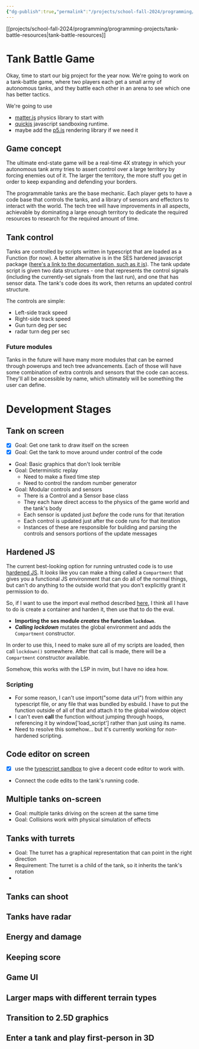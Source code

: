 ```yaml
---
{"dg-publish":true,"permalink":"/projects/school-fall-2024/programming/programming-projects/tank-battle-game/"}
---
```


[[projects/school-fall-2024/programming/programming-projects/tank-battle-resources\|tank-battle-resources]]
# Tank Battle Game

Okay, time to start our big project for the year now. We're going to work on a tank-battle game, where two players each get a small army of autonomous tanks, and they battle each other in an arena to see which one has better tactics.

We're going to use 
- [matter.js](https://brm.io/matter-js/) physics library to start with
- [quickjs](https://github.com/sebastianwessel/quickjs) javascript sandboxing runtime.
- maybe add the [p5.js](https://p5js.org/) rendering library if we need it

## Game concept

The ultimate end-state game will be a real-time 4X strategy in which your autonomous tank army tries to assert control over a large territory by forcing enemies out of it. The larger the territory, the more stuff you get in order to keep expanding and defending your borders.

The programmable tanks are the base mechanic. Each player gets to have a code base that controls the tanks, and a library of sensors and effectors to interact with the world. The tech tree will have improvements in all aspects, achievable by dominating a large enough territory to dedicate the required resources to research for the required amount of time.

## Tank control

Tanks are controlled by scripts written in typescript that are loaded as a Function (for now). A better alternative is in the SES hardened javascript package ([here's a link to the documentation, such as it is](https://github.com/endojs/endo/blob/master/packages/ses/docs/guide.md)). The tank update script is given two data structures - one that represents the control signals (including the currently-set signals from the last run), and one that has sensor data. The tank's code does its work, then returns an updated control structure.

The controls are simple:
- Left-side track speed
- Right-side track speed
- Gun turn deg per sec
- radar turn deg per sec

### Future modules

Tanks in the future will have many more modules that can be earned through powerups and tech tree advancements. Each of those will have some combination of extra controls and sensors that the code can access. They'll all be accessible by name, which ultimately will be something the user can define.


# Development Stages

## Tank on screen

- [x] Goal: Get one tank to draw itself on the screen
- [x] Goal: Get the tank to move around under control of the code
- Goal: Basic graphics that don't look terrible
- Goal: Deterministic replay
    - Need to make a fixed time step
    - Need to control the random number generator
- Goal: Modular controls and sensors
    - There is a Control and a Sensor base class
    - They each have direct access to the physics of the game world and the tank's body
    - Each sensor is updated just *before* the code runs for that iteration
    - Each control is updated just after the code runs for that iteration
    - Instances of these are responsible for building and parsing the controls and sensors portions of the update messages

## Hardened JS

The current best-looking option for running untrusted code is to use [hardened JS](https://hardenedjs.org). It *looks* like you can make a thing called a `Compartment` that gives you a functional JS environment that can do all of the normal things, but can't do anything to the outside world that you don't explicitly grant it permission to do.

So, if I want to use the import eval method described [here](https://2ality.com/2019/10/eval-via-import.html), I think all I have to do is create a container and harden it, then use that to do the eval.

- **Importing the ses module *creates* the function `lockdown`**. 
- ***Calling lockdown*** mutates the global environment and adds the `Compartment` constructor.

In order to use this, I need to make sure all of my scripts are loaded, then call `lockdown()` somewhere. After that call is made, there will be a `Compartment` constructor available.

Somehow, this works with the LSP in nvim, but I have no idea how.

### Scripting

- For some reason, I can't use import("some data url") from within any typescript file, or any file that was bundled by esbuild. I have to put the function outside of all of that and attach it to the global window object
- I can't even **call** the function without jumping through hoops, referencing it by window['load_script'] rather than just using its name.
- Need to resolve this somehow... but it's currently working for non-hardened scripting.

## Code editor on screen

- [x] use the [typescript sandbox](https://www.typescriptlang.org/dev/sandbox/) to give a decent code editor to work with.
- Connect the code edits to the tank's running code.

## Multiple tanks on-screen

- Goal: multiple tanks driving on the screen at the same time
- Goal: Collisions work with physical simulation of effects
## Tanks with turrets

- Goal: The turret has a graphical representation that can point in the right direction
- Requirement: The turret is a child of the tank, so it inherits the tank's rotation
- 
## Tanks can shoot

## Tanks have radar

## Energy and damage

## Keeping score

## Game UI

## Larger maps with different terrain types

## Transition to 2.5D graphics

## Enter a tank and play first-person in 3D

